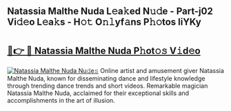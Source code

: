 ## Natassia Malthe Nuda L𝚎a𝚔ed N𝚞𝚍e - Part-j02 Vi𝚍𝚎o L𝚎a𝚔s - H𝚘𝚝 O𝚗𝚕yf𝚊ns P𝚑𝚘tos liYKy

# <h2><a href="http://kfb7hqc.oniu.top/?m=Natassia+Malthe+Nuda">🔗👉 🔴 Natassia Malthe Nuda P𝚑ot𝚘𝚜 V𝚒d𝚎o</a></h2>

[![Natassia Malthe Nuda Nu𝚍e𝚜](https://i.imgur.com/0qMVB7G.gif)](http://kfb7hqc.oniu.top/?m=Natassia+Malthe+Nuda)
Online artist and amusement giver Natassia Malthe Nuda, known for disseminating dance and lifestyle knowledge through trending dance trends and short videos. Remarkable magician Natassia Malthe Nuda, acclaimed for their exceptional skills and accomplishments in the art of illusion.  
